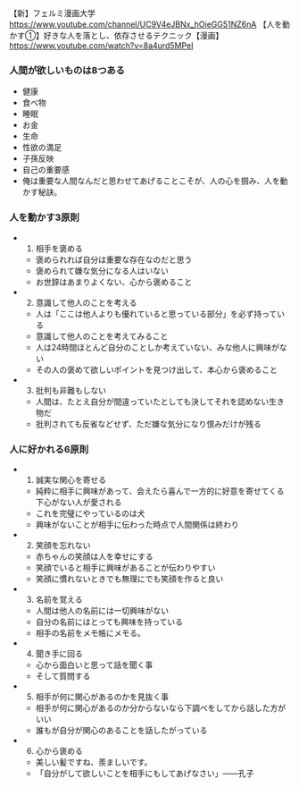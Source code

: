 【新】フェルミ漫画大学
https://www.youtube.com/channel/UC9V4eJBNx_hOieGG51NZ6nA
【人を動かす①】好きな人を落とし、依存させるテクニック【漫画】
https://www.youtube.com/watch?v=8a4urd5MPeI

### 人間が欲しいものは8つある
  - 健康
  - 食べ物
  - 睡眠
  - お金
  - 生命
  - 性欲の満足
  - 子孫反映
  - 自己の重要感
- 俺は重要な人間なんだと思わせてあげることこそが、人の心を掴み、人を動かす秘訣。

### 人を動かす3原則
  - 1. 相手を褒める
    - 褒められれば自分は重要な存在なのだと思う
    - 褒められて嫌な気分になる人はいない
    - お世辞はあまりよくない、心から褒めること
  - 2. 意識して他人のことを考える
    - 人は「ここは他人よりも優れていると思っている部分」を必ず持っている
    - 意識して他人のことを考えてみること
    - 人は24時間ほとんど自分のことしか考えていない、みな他人に興味がない
    - その人の褒めて欲しいポイントを見つけ出して、本心から褒めること
  - 3. 批判も非難もしない
    - 人間は、たとえ自分が間違っていたとしても決してそれを認めない生き物だ
    - 批判されても反省などせず、ただ嫌な気分になり恨みだけが残る

### 人に好かれる6原則
  - 1. 誠実な関心を寄せる
    - 純粋に相手に興味があって、会えたら喜んで一方的に好意を寄せてくる下心がない人が愛される
    - これを完璧にやっているのは犬
    - 興味がないことが相手に伝わった時点で人間関係は終わり
  - 2. 笑顔を忘れない
    - 赤ちゃんの笑顔は人を幸せにする
    - 笑顔でいると相手に興味があることが伝わりやすい
    - 笑顔に慣れないときでも無理にでも笑顔を作ると良い
  - 3. 名前を覚える
    - 人間は他人の名前には一切興味がない
    - 自分の名前にはとっても興味を持っている
    - 相手の名前をメモ帳にメモる。
  - 4. 聞き手に回る
    - 心から面白いと思って話を聞く事
    - そして質問する
  - 5. 相手が何に関心があるのかを見抜く事
    - 相手が何に関心があるのか分からないなら下調べをしてから話した方がいい
    - 誰もが自分が関心のあることを話したがっている
  - 6. 心から褒める
    - 美しい髪ですね、羨ましいです。
    - 「自分がして欲しいことを相手にもしてあげなさい」――孔子
